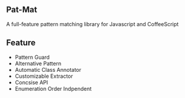 ## Pat-Mat

A full-feature pattern matching library for Javascript and CoffeeScript

## Feature

* Pattern Guard
* Alternative Pattern
* Automatic Class Annotator
* Customizable Extractor
* Concsise API
* Enumeration Order Indpendent
